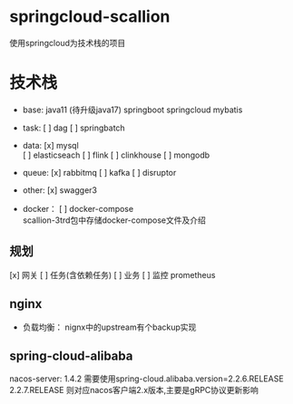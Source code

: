 # springcloud-scallion

使用springcloud为技术栈的项目

# 技术栈

- base:
    java11 (待升级java17)
    springboot
    springcloud
    mybatis

- task:
    [ ] dag
    [ ] springbatch

- data:
    [x] mysql  
    [ ] elasticseach
    [ ] flink
    [ ] clinkhouse
    [ ] mongodb

- queue:
    [x] rabbitmq
    [ ] kafka
    [ ] disruptor
  
- other:
    [x] swagger3
  
- docker：
    [ ] docker-compose  
        scallion-3trd包中存储docker-compose文件及介绍

## 规划

[x] 网关
[ ] 任务(含依赖任务)
[ ] 业务
[ ] 监控
    prometheus

## nginx 

- 负载均衡： nignx中的upstream有个backup实现

## spring-cloud-alibaba

nacos-server: 1.4.2
    需要使用spring-cloud.alibaba.version=2.2.6.RELEASE
    2.2.7.RELEASE 则对应nacos客户端2.x版本,主要是gRPC协议更新影响
